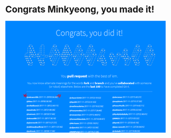 # Congrats Minkyeong, you made it! 
![kmk-image](https://github.com/mksweetlife/hello-minkyeong/blob/master/mksweetlife.PNG?raw=true)
